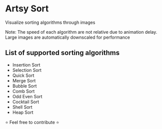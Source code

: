 # Artsy Sort
Visualize sorting algorithms through images

Note: The speed of each algorithm are not relative due to animation delay. Large images are automatically downscaled for performance

## List of supported sorting algorithms
* Insertion Sort
* Selection Sort
* Quick Sort
* Merge Sort
* Bubble Sort
* Comb Sort
* Odd Even Sort
* Cocktail Sort
* Shell Sort
* Heap Sort

:star: Feel free to contribute :star: